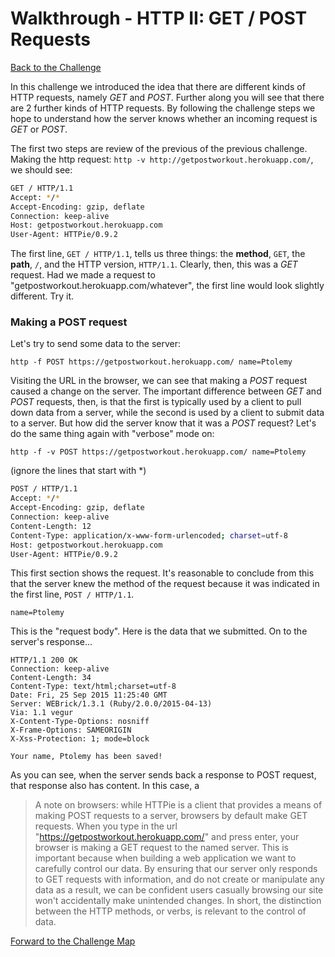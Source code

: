 # Walkthrough - HTTP II: GET / POST Requests

[Back to the Challenge](../04_http_verbs.md)

In this challenge we introduced the idea that there are different kinds of HTTP requests, namely *GET* and *POST*. Further along you will see that there are 2 further kinds of HTTP requests. By following the challenge steps we hope to understand how the server knows whether an incoming request is *GET* or *POST*.

The first two steps are review of the previous of the previous challenge. Making the http request: `http -v http://getpostworkout.herokuapp.com/`, we should see:

```sh
GET / HTTP/1.1
Accept: */*
Accept-Encoding: gzip, deflate
Connection: keep-alive
Host: getpostworkout.herokuapp.com
User-Agent: HTTPie/0.9.2
```

The first line, `GET / HTTP/1.1`, tells us three things: the **method**, `GET`, the **path**, `/`, and the HTTP version, `HTTP/1.1`. Clearly, then, this was a *GET* request. Had we made a request to "getpostworkout.herokuapp.com/whatever", the first line would look slightly different. Try it.

### Making a POST request

Let's try to send some data to the server:

`http -f POST https://getpostworkout.herokuapp.com/ name=Ptolemy`

Visiting the URL in the browser, we can see that making a *POST* request caused a change on the server. The important difference between *GET* and *POST* requests, then, is that the first is typically used by a client to pull down data from a server, while the second is used by a client to submit data to a server. But how did the server know that it was a *POST* request? Let's do the same thing again with "verbose" mode on:

`http -f -v POST https://getpostworkout.herokuapp.com/ name=Ptolemy`

(ignore the lines that start with \*)
```sh
POST / HTTP/1.1
Accept: */*
Accept-Encoding: gzip, deflate
Connection: keep-alive
Content-Length: 12
Content-Type: application/x-www-form-urlencoded; charset=utf-8
Host: getpostworkout.herokuapp.com
User-Agent: HTTPie/0.9.2
```
This first section shows the request. It's reasonable to conclude from this that the server knew the method of the request because it was indicated in the first line, `POST / HTTP/1.1`.
```
name=Ptolemy
```
This is the "request body". Here is the data that we submitted. On to the server's response...

```
HTTP/1.1 200 OK
Connection: keep-alive
Content-Length: 34
Content-Type: text/html;charset=utf-8
Date: Fri, 25 Sep 2015 11:25:40 GMT
Server: WEBrick/1.3.1 (Ruby/2.0.0/2015-04-13)
Via: 1.1 vegur
X-Content-Type-Options: nosniff
X-Frame-Options: SAMEORIGIN
X-Xss-Protection: 1; mode=block

Your name, Ptolemy has been saved!
```

As you can see, when the server sends back a response to POST request, that response also has content. In this case, a

> A note on browsers: while HTTPie is a client that provides a means of making POST requests to a server, browsers by default make GET requests. When you type in the url "https://getpostworkout.herokuapp.com/" and press enter, your browser is making a GET request to the named server. This is important because when building a web application we want to carefully control our data. By ensuring that our server only responds to GET requests with information, and do not create or manipulate any data as a result, we can be confident users casually browsing our site won't accidentally make unintended changes. In short, the distinction between the HTTP methods, or verbs, is relevant to the control of data.

[Forward to the Challenge Map](../00_challenge_map.md)

